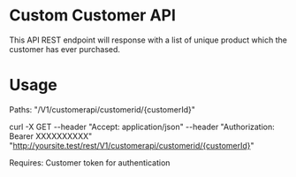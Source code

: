 # Custom Customer API

This API REST endpoint will response with a list of unique product which the customer has ever purchased.


# Usage 
Paths: "/V1/customerapi/customerid/{customerId}"

curl -X GET --header "Accept: application/json" --header "Authorization: Bearer XXXXXXXXXX" "http://yoursite.test/rest/V1/customerapi/customerid/{customerId}"

Requires: 
Customer token for authentication



